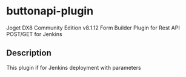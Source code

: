 # buttonapi-plugin

Joget DX8 Community Edition v8.1.12
Form Builder Plugin for Rest API POST/GET for Jenkins

## Description
This plugin if for Jenkins deployment with parameters

